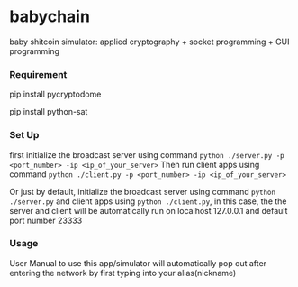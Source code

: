 # babychain
baby shitcoin simulator: applied cryptography + socket programming + GUI programming

### Requirement
pip install pycryptodome

pip install python-sat

### Set Up
first initialize the broadcast server using command `python ./server.py -p <port_number> -ip <ip_of_your_server>`
Then run client apps using command `python ./client.py -p <port_number> -ip <ip_of_your_server>`

Or just by default, initialize the broadcast server using command `python ./server.py` and client apps using `python ./client.py`, in this case, the the server and client will be automatically run on localhost 127.0.0.1 and default port number 23333

### Usage
User Manual to use this app/simulator will automatically pop out after entering the network by first typing into your alias(nickname)
